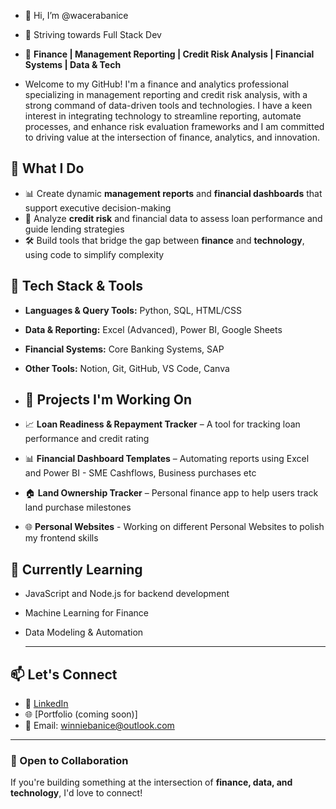 - 👋 Hi, I’m @wacerabanice
- 👀 Striving towards Full Stack Dev
- 🎯 **Finance | Management Reporting | Credit Risk Analysis | Financial Systems | Data & Tech**

- Welcome to my GitHub! I'm a finance and analytics professional specializing in management reporting and credit risk analysis, with a strong command of data-driven tools and technologies. I have a keen interest in integrating technology to streamline reporting, automate processes, and enhance risk evaluation frameworks and I am committed to driving value at the intersection of finance, analytics, and innovation. 

## 🚀 What I Do
- 📊 Create dynamic **management reports** and **financial dashboards** that support executive decision-making
- 🧠 Analyze **credit risk** and financial data to assess loan performance and guide lending strategies
- 🛠️ Build tools that bridge the gap between **finance** and **technology**, using code to simplify complexity


## 🧰 Tech Stack & Tools
- **Languages & Query Tools:** Python, SQL, HTML/CSS 
- **Data & Reporting:** Excel (Advanced), Power BI, Google Sheets  
- **Financial Systems:** Core Banking Systems, SAP  
- **Other Tools:** Notion, Git, GitHub, VS Code, Canva

- ## 🔧 Projects I'm Working On
- 📈 **Loan Readiness & Repayment Tracker** – A tool for tracking loan performance and credit rating    
- 📊 **Financial Dashboard Templates** – Automating reports using Excel and Power BI - SME Cashflows, Business purchases etc  
- 🏠 **Land Ownership Tracker** – Personal finance app to help users track land purchase milestones
- 🌐 **Personal Websites** - Working on different Personal Websites to polish my frontend skills


## 🌱 Currently Learning
- JavaScript and Node.js for backend development  
- Machine Learning for Finance  
- Data Modeling & Automation  


  ---

## 📫 Let's Connect
- 💼 [LinkedIn](https://www.linkedin.com/in/winnie-kiratu/)  
- 🌐 [Portfolio (coming soon)]  
- 📧 Email: winniebanice@outlook.com

---

### 🤝 Open to Collaboration
If you're building something at the intersection of **finance, data, and technology**, I'd love to connect!
